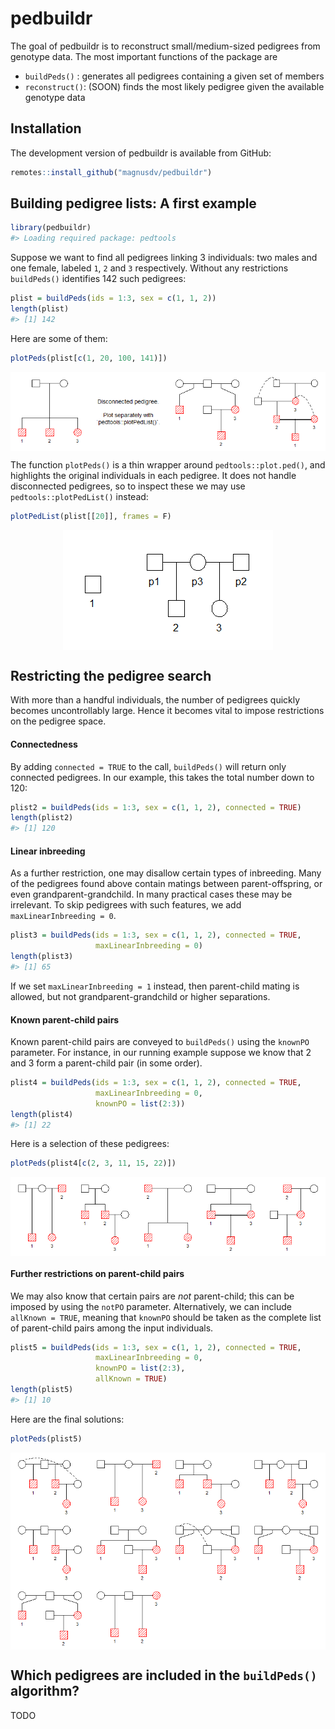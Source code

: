 
<!-- README.md is generated from README.Rmd. Please edit that file -->
pedbuildr
=========

The goal of pedbuildr is to reconstruct small/medium-sized pedigrees from genotype data. The most important functions of the package are

-   `buildPeds()` : generates all pedigrees containing a given set of members
-   `reconstruct()`: (SOON) finds the most likely pedigree given the available genotype data

Installation
------------

The development version of pedbuildr is available from GitHub:

``` r
remotes::install_github("magnusdv/pedbuildr")
```

Building pedigree lists: A first example
----------------------------------------

``` r
library(pedbuildr)
#> Loading required package: pedtools
```

Suppose we want to find all pedigrees linking 3 individuals: two males and one female, labeled `1`, `2` and `3` respectively. Without any restrictions `buildPeds()` identifies 142 such pedigrees:

``` r
plist = buildPeds(ids = 1:3, sex = c(1, 1, 2))
length(plist)
#> [1] 142
```

Here are some of them:

``` r
plotPeds(plist[c(1, 20, 100, 141)])
```

<img src="man/figures/README-unnamed-chunk-3-1.png" style="display: block; margin: auto;" />

The function `plotPeds()` is a thin wrapper around `pedtools::plot.ped()`, and highlights the original individuals in each pedigree. It does not handle disconnected pedigrees, so to inspect these we may use `pedtools::plotPedList()` instead:

``` r
plotPedList(plist[[20]], frames = F)
```

<img src="man/figures/README-unnamed-chunk-4-1.png" style="display: block; margin: auto;" />

Restricting the pedigree search
-------------------------------

With more than a handful individuals, the number of pedigrees quickly becomes uncontrollably large. Hence it becomes vital to impose restrictions on the pedigree space.

#### Connectedness

By adding `connected = TRUE` to the call, `buildPeds()` will return only connected pedigrees. In our example, this takes the total number down to 120:

``` r
plist2 = buildPeds(ids = 1:3, sex = c(1, 1, 2), connected = TRUE)
length(plist2)
#> [1] 120
```

#### Linear inbreeding

As a further restriction, one may disallow certain types of inbreeding. Many of the pedigrees found above contain matings between parent-offspring, or even grandparent-grandchild. In many practical cases these may be irrelevant. To skip pedigrees with such features, we add `maxLinearInbreeding = 0`.

``` r
plist3 = buildPeds(ids = 1:3, sex = c(1, 1, 2), connected = TRUE, 
                   maxLinearInbreeding = 0)
length(plist3)
#> [1] 65
```

If we set `maxLinearInbreeding = 1` instead, then parent-child mating is allowed, but not grandparent-grandchild or higher separations.

#### Known parent-child pairs

Known parent-child pairs are conveyed to `buildPeds()` using the `knownPO` parameter. For instance, in our running example suppose we know that 2 and 3 form a parent-child pair (in some order).

``` r
plist4 = buildPeds(ids = 1:3, sex = c(1, 1, 2), connected = TRUE, 
                   maxLinearInbreeding = 0,
                   knownPO = list(2:3))
length(plist4)
#> [1] 22
```

Here is a selection of these pedigrees:

``` r
plotPeds(plist4[c(2, 3, 11, 15, 22)])
```

<img src="man/figures/README-unnamed-chunk-8-1.png" style="display: block; margin: auto;" />

#### Further restrictions on parent-child pairs

We may also know that certain pairs are *not* parent-child; this can be imposed by using the `notPO` parameter. Alternatively, we can include `allKnown = TRUE`, meaning that `knownPO` should be taken as the complete list of parent-child pairs among the input individuals.

``` r
plist5 = buildPeds(ids = 1:3, sex = c(1, 1, 2), connected = TRUE, 
                   maxLinearInbreeding = 0,
                   knownPO = list(2:3), 
                   allKnown = TRUE)
length(plist5)
#> [1] 10
```

Here are the final solutions:

``` r
plotPeds(plist5)
```

<img src="man/figures/README-unnamed-chunk-10-1.png" style="display: block; margin: auto;" />

Which pedigrees are included in the `buildPeds()` algorithm?
------------------------------------------------------------

TODO
